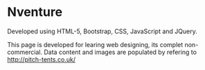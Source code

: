 # Nventure

Developed using HTML-5, Bootstrap, CSS, JavaScript and JQuery.

This page is developed for learing web designing, its complet non-commercial.
Data content and images are populated by refering to http://pitch-tents.co.uk/
